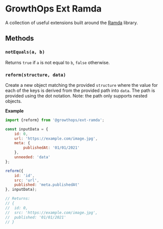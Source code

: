 # GrowthOps Ext Ramda

A collection of useful extensions built around the [Ramda](https://ramdajs.com/) library.

## Methods

### `notEquals(a, b)`

Returns `true` if `a` is not equal to `b`, `false` otherwise.

### `reform(structure, data)`

Create a new object matching the provided `structure` where the value for each of the keys is derived from the provided path into `data`. The path is provided using the dot notation. Note: the path only supports nested objects.

**Example**
```js
import {reform} from '@growthops/ext-ramda';

const inputData = {
	id: 0,
	url: 'https://example.com/image.jpg',
	meta: {
		publishedAt: '01/01/2021'
	},
	unneeded: 'data'
};

reform({
	id: 'id',
	src: 'url',
	published: 'meta.publishedAt'
}, inputData);

// Returns:
// {
// 	id: 0,
// 	src: 'https://example.com/image.jpg',
// 	published: '01/01/2021'
// }
```
